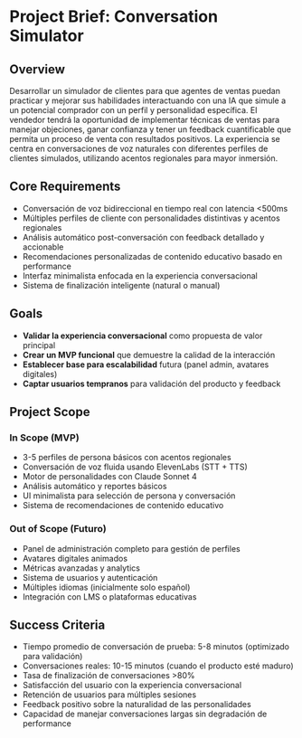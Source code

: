 # Project Brief: Conversation Simulator

## Overview

Desarrollar un simulador de clientes para que agentes de ventas puedan practicar y mejorar sus habilidades interactuando con una IA que simule a un potencial comprador con un perfil y personalidad específica. El vendedor tendrá la oportunidad de implementar técnicas de ventas para manejar objeciones, ganar confianza y tener un feedback cuantificable que permita un proceso de venta con resultados positivos. La experiencia se centra en conversaciones de voz naturales con diferentes perfiles de clientes simulados, utilizando acentos regionales para mayor inmersión.

## Core Requirements

- Conversación de voz bidireccional en tiempo real con latencia <500ms
- Múltiples perfiles de cliente con personalidades distintivas y acentos regionales
- Análisis automático post-conversación con feedback detallado y accionable
- Recomendaciones personalizadas de contenido educativo basado en performance
- Interfaz minimalista enfocada en la experiencia conversacional
- Sistema de finalización inteligente (natural o manual)

## Goals

- **Validar la experiencia conversacional** como propuesta de valor principal
- **Crear un MVP funcional** que demuestre la calidad de la interacción
- **Establecer base para escalabilidad** futura (panel admin, avatares digitales)
- **Captar usuarios tempranos** para validación del producto y feedback

## Project Scope

### In Scope (MVP)

- 3-5 perfiles de persona básicos con acentos regionales
- Conversación de voz fluida usando ElevenLabs (STT + TTS)
- Motor de personalidades con Claude Sonnet 4
- Análisis automático y reportes básicos
- UI minimalista para selección de persona y conversación
- Sistema de recomendaciones de contenido educativo

### Out of Scope (Futuro)

- Panel de administración completo para gestión de perfiles
- Avatares digitales animados
- Métricas avanzadas y analytics
- Sistema de usuarios y autenticación
- Múltiples idiomas (inicialmente solo español)
- Integración con LMS o plataformas educativas

## Success Criteria

- Tiempo promedio de conversación de prueba: 5-8 minutos (optimizado para validación)
- Conversaciones reales: 10-15 minutos (cuando el producto esté maduro)
- Tasa de finalización de conversaciones >80%
- Satisfacción del usuario con la experiencia conversacional
- Retención de usuarios para múltiples sesiones
- Feedback positivo sobre la naturalidad de las personalidades
- Capacidad de manejar conversaciones largas sin degradación de performance
